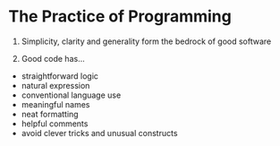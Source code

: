 # The Practice of Programming

1. Simplicity, clarity and generality form the bedrock of good software

2. Good code has...
  * straightforward logic
  * natural expression
  * conventional language use
  * meaningful names
  * neat formatting
  * helpful comments
  * avoid clever tricks and unusual constructs
